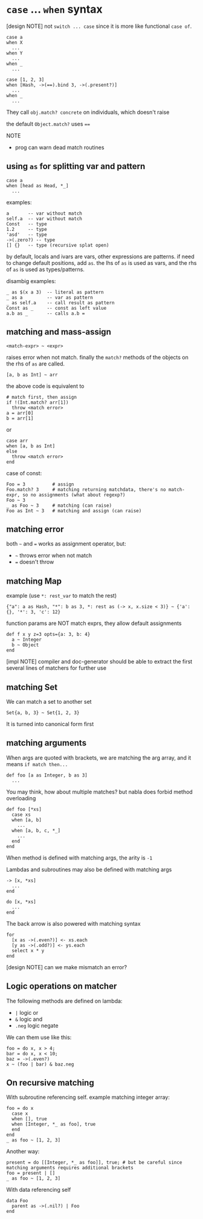 # `case` ... `when` syntax

[design NOTE] not `switch ... case` since it is more like functional `case of`.

    case a
    when X
      ...
    when Y
      ...
    when _
      ...

    case [1, 2, 3]
    when [Hash, ->(==).bind 3, ->(.present?)]
      ...
    when _
      ...

They call `obj.match? concrete` on individuals, which doesn't raise

the default `Object.match?` uses `==`

NOTE

* prog can warn dead match routines

## using `as` for splitting var and pattern

    case a
    when [head as Head, *_]
      ...

examples:

    a       -- var without match
    self.a  -- var without match
    Const   -- type
    1.2     -- type
    'asd'   -- type
    ->(.zero?) -- type
    [] {}   -- type (recursive splat open)

by default, locals and ivars are vars, other expressions are patterns. if need to change default positions, add `as`. the lhs of `as` is used as vars, and the rhs of `as` is used as types/patterns.

disambig examples:

    _ as $(x a 3)  -- literal as pattern
    _ as a         -- var as pattern
    _ as self.a    -- call result as pattern
    Const as _     -- const as left value
    a.b as _       -- calls a.b =

## matching and mass-assign

    <match-expr> ~ <expr>

raises error when not match. finally the `match?` methods of the objects on the rhs of `as` are called.

    [a, b as Int] ~ arr

the above code is equivalent to

    # match first, then assign
    if !(Int.match? arr[1])
      throw <match error>
    a = arr[0]
    b = arr[1]

or

    case arr
    when [a, b as Int]
    else
      throw <match error>
    end

case of const:

    Foo = 3          # assign
    Foo.match? 3     # matching returning matchdata, there's no match-expr, so no assignments (what about regexp?)
    Foo ~ 3
    _ as Foo ~ 3     # matching (can raise)
    Foo as Int ~ 3   # matching and assign (can raise)

## matching error

both `~` and `=` works as assignment operator, but:

- `~` throws error when not match
- `=` doesn't throw

## matching Map

example (use `*: rest_var` to match the rest)

    {"a": a as Hash, "*": b as 3, *: rest as (-> x, x.size < 3)} ~ {'a': {}, '*': 3, 'c': 12}

function params are NOT match exprs, they allow default assignments

    def f x y z=3 opts={a: 3, b: 4}
      a ~ Integer
      b ~ Object
    end

[impl NOTE] compiler and doc-generator should be able to extract the first several lines of matchers for further use

## matching Set

We can match a set to another set

    Set{a, b, 3} ~ Set{1, 2, 3}

It is turned into canonical form first

## matching arguments

When args are quoted with brackets, we are matching the arg array, and it means `if match then...`

    def foo [a as Integer, b as 3]
      ...

You may think, how about multiple matches? but nabla does forbid method overloading

    def foo [*xs]
      case xs
      when [a, b]
        ...
      when [a, b, c, *_]
        ...
      end
    end

When method is defined with matching args, the arity is `-1`

Lambdas and subroutines may also be defined with matching args

    -> [x, *xs]
      ...
    end

    do [x, *xs]
      ...
    end

The back arrow is also powered with matching syntax

    for
      [x as ->(.even?)] <- xs.each
      [y as ->(.odd?)] <- ys.each
      select x * y
    end

[design NOTE] can we make mismatch an error?

## Logic operations on matcher

The following methods are defined on lambda:

- `|` logic or
- `&` logic and
- `.neg` logic negate

We can them use like this:

    foo = do x, x > 4;
    bar = do x, x < 10;
    baz = ->(.even?)
    x ~ (foo | bar) & baz.neg

## On recursive matching

With subroutine referencing self. example matching integer array:

    foo = do x
      case x
      when [], true
      when [Integer, *_ as foo], true
      end
    end
    _ as foo ~ [1, 2, 3]

Another way:

    present = do [[Integer, *_ as foo]], true; # but be careful since matching arguments requires additional brackets
    foo = present | []
    _ as foo ~ [1, 2, 3]

With data referencing self

    data Foo
      parent as ->(.nil?) | Foo
    end
